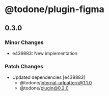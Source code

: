 # @todone/plugin-figma

## 0.3.0

### Minor Changes

- e439883: New implementation

### Patch Changes

- Updated dependencies [e439883]
  - @todone/internal-urlpattern@1.1.0
  - @todone/plugin@0.2.0
